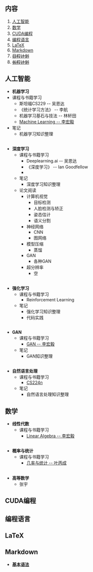 ## 内容
  1. [人工智能](#人工智能)
  2. [数学](#数学)
  3. [CUDA编程](#CUDA编程)
  4. [编程语言](#编程语言)
  5. [LaTeX](#LaTeX)
  6. [Markdown](#Markdown)
  7. [~~日程计划~~](https://github.com/Sierkinhane/AboutSierkinhane/blob/master/Schedule/Daily%20Works.md)
  8. [~~长程计划~~](https://github.com/Sierkinhane/AboutSierkinhane/blob/master/Schedule/Plan.md)

## 人工智能  
-  **机器学习**  
  - 课程与书籍学习  
    - 斯坦福CS229 -- 吴恩达  
    - 《统计学习方法》 -- 李航  
    - 机器学习基石与技法 -- 林轩田  
    - [Machine Learning -- 李宏毅](https://www.youtube.com/channel/UC2ggjtuuWvxrHHHiaDH1dlQ)  
  - 笔记  
    - 机器学习知识整理
  ##
- **深度学习**  
  - 课程与书籍学习  
    - Deeplearning.ai -- 吴恩达  
    - 《深度学习》 -- Ian Goodfellow  
    - 
  - 笔记  
    - 深度学习知识整理
  - 论文阅读
    - 计算机视觉
      - 目标检测
      - 人脸检测与矫正
      - 姿态估计
      - 语义分割
    - 神经网络
      - CNN
      - 图网络
    - 模型压缩
      - 蒸馏
    - GAN
      - 各种GAN
    - 超分辨率
      - 空
  ##  
- **强化学习**  
  - 课程与书籍学习  
    - Reinforcement Learning  
  - 笔记  
    - 强化学习知识整理
    - 代码实践 
  ##  
- **GAN**  
  - 课程与书籍学习  
    - [GAN -- 李宏毅](https://www.youtube.com/watch?v=DQNNMiAP5lw&list=PLJV_el3uVTsMq6JEFPW35BCiOQTsoqwNw)  
  - 笔记  
    - GAN知识整理
  ##  
- **自然语言处理**  
  - 课程与书籍学习  
    - [CS224n](https://www.bilibili.com/video/av41393758?from=search&seid=5267357694303328164)
  - 笔记  
    - 自然语言处理知识整理

## 数学  
- **线性代数**  
  - 课程与书籍学习  
    - [Linear Algebra -- 李宏毅](https://www.youtube.com/watch?v=uUrt8xgdMbs&list=PLJV_el3uVTsNmr39gwbyV-0KjULUsN7fW)  
  ##
- **概率与统计**  
  - 课程与书籍学习
    - [几率与统计 -- 叶丙成](https://www.youtube.com/watch?v=GwSEguqJj6U)  
  ##
- **高等数学**  
  - 张宇  
      
## CUDA编程
## 编程语言
## LaTeX
## Markdown
  - **[基本语法](https://github.com/Sierkinhane/AboutSierkinhane/blob/master/Markdown/Markdown.md)**
